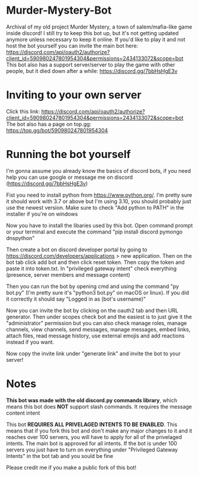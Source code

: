 # Murder-Mystery-Bot
Archival of my old project Murder Mystery, a town of salem/mafia-like game inside discord! I still try to keep this bot up, but it's not getting updated anymore unless necessary to keep it online. If you'd like to play it and not host the bot yourself you can invite the main bot here: https://discord.com/api/oauth2/authorize?client_id=590980247801954304&permissions=2434133072&scope=bot
This bot also has a support server/server to play the game with other people, but it died down after a while: https://discord.gg/7bbHsHgE3v

# Inviting to your own server
Click this link: https://discord.com/api/oauth2/authorize?client_id=590980247801954304&permissions=2434133072&scope=bot
The bot also has a page on top.gg: https://top.gg/bot/590980247801954304

# Running the bot yourself
I'm gonna assume you already know the basics of discord bots, if you need help you can use google or message me on discord (https://discord.gg/7bbHsHgE3v)

Fist you need to install python from https://www.python.org/. I'm pretty sure it should work with 3.7 or above but I'm using 3.10, you should probably just use the newest version. Make sure to check "Add python to PATH" in the installer if you're on windows

Now you have to install the libaries used by this bot. Open command prompt or your terminal and execute the command "pip install discord pymongo dnspython"

Then create a bot on discord developer portal by going to https://discord.com/developers/applications > new application. Then on the bot tab click add bot and then click reset token. Then copy the token and paste it into token.txt. In "privileged gateway intent" check everything (presence, server members and message content)

Then you can run the bot by opening cmd and using the command "py bot.py" (I'm pretty sure it's "python3 bot.py" on macOS or linux). If you did it correctly it should say "Logged in as (bot's username)"

Now you can invite the bot by clicking on the oauth2 tab and then URL generator. Then under scopes check bot and the easiest is to just give it the "administrator" permission but you can also check manage roles, manage channels, view channels, send messages, manage messages, embed links, attach files, read message history, use external emojis and add reactions instead if you want.

Now copy the invite link under "generate link" and invite the bot to your server!

# Notes
**This bot was made with the old discord.py commands library**, which means this bot does **NOT** support slash commands. It requires the message content intent

This bot **REQUIRES ALL PRIVELAGED INTENTS TO BE ENABLED**. This means that if you fork this bot and don't make any major changes to it and it reaches over 100 servers, you will have to apply for all of the privelaged intents. The main bot is approved for all intents. If the bot is under 100 servers you just have to turn on everything under "Privileged Gateway Intents" in the bot tab and you sould be fine

Please credit me if you make a public fork of this bot!
